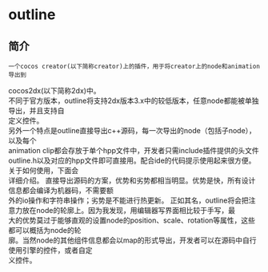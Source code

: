 outline
=======
简介
-------
    一个cocos creator(以下简称creator)上的插件，用于将creator上的node和animation导出到  
 cocos2dx(以下简称2dx)中。  
    不同于官方版本，outline将支持2dx版本3.x中的较低版本，任意node都能被单独导出，并且支持自  
    定义控件。  
        另外一个特点是outline直接导出c++源码，每一次导出的node（包括子node），以及每个  
    animation clip都会存放于单个hpp文件中，开发者只需include插件提供的头文件  
    outline.h以及对应的hpp文件即可直接用。配合ide的代码提示使用起来很方便。关于如何使用，下面会  
详细介绍。
    直接导出源码的方案，优势和劣势都相当明显。优势是快，所有设计信息都会编译为机器码，不需要额  
外的io操作和字符串操作；劣势是不能进行热更新。
    正如其名，outline将会把注意力放在node的轮廓上。因为我发现，用编辑器写界面相比较于手写，最  
大的优势莫过于能够直观的设置node的position、scale、rotation等属性，这些都可以概括为node的轮  
廓。当然node的其他组件信息都会以map的形式导出，开发者可以在源码中自行使用引擎的控件，或者自定  
义控件。
